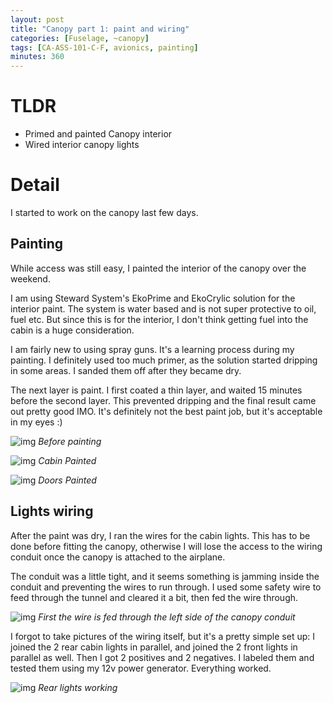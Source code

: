 ```yaml
---
layout: post
title: "Canopy part 1: paint and wiring"
categories: [Fuselage, ~canopy]
tags: [CA-ASS-101-C-F, avionics, painting]
minutes: 360
---
```


# TLDR

- Primed and painted Canopy interior
- Wired interior canopy lights

# Detail

I started to work on the canopy last few days.

## Painting

While access was still easy, I painted the interior of the canopy over the weekend.

I am using Steward System's EkoPrime and EkoCrylic solution for the interior paint. The system is water based and is not super protective to oil, fuel etc. But since this is for the interior, I don't think getting fuel into the cabin is a huge consideration.

I am fairly new to using spray guns. It's a learning process during my painting. I definitely used too much primer, as the solution started dripping in some areas. I sanded them off after they became dry.

The next layer is paint. I first coated a thin layer, and waited 15 minutes before the second layer. This prevented dripping and the final result came out pretty good IMO. It's definitely not the best paint job, but it's acceptable in my eyes :)

![img](https://lh3.googleusercontent.com/pw/AP1GczMx3F5clXEDqvpKQVf22VO87GAnOvX4yvK2xTIq4ytq4mdXAstyLEPGz1s8KJR1VpK9XEO5n7WzBpFd_wvF0Y8krMMQeY2Mr11yvG0cxA-pjWhu7HfmV5yWouCYLXXvLkSO-Ai1dGGGfLoKxUcyv5zd9A=w2274-h1712-s-no-gm?authuser=3)
_Before painting_

![img](https://lh3.googleusercontent.com/pw/AP1GczPxsNyU9bhOzaY_d3kLDEkZA7VwT16NB1HYBEyFCJe1ACZCzRgA1iwEFdxtciTjWRRXIRZskSL-F7H1qgk22jc0nLkvjm5HMJDavgQCcbhlqzV-WfFujbOBtEGDdvcohETRJdyNLtG_QcEnBDF-THHgaA=w2274-h1712-s-no-gm?authuser=3)
_Cabin Painted_

![img](https://lh3.googleusercontent.com/pw/AP1GczMT7it6-8nwKFvdYDZyVupzAkGmeTulviEQQnWAoo0ypPx_v3X5I8NwULOZKGYyiM4Wm5ybHeEDIhQ7HD9CwTSO4Upng-uyzvZ4p7oal181z0_USv0J8tAeWcO3MMJtFeKiOq_0mAjP9yzeF9Kf_ryrvg=w2274-h1712-s-no-gm?authuser=3)
_Doors Painted_

## Lights wiring

After the paint was dry, I ran the wires for the cabin lights. This has to be done before fitting the canopy, otherwise I will lose the access to the wiring conduit once the canopy is attached to the airplane.

The conduit was a little tight, and it seems something is jamming inside the conduit and preventing the wires to run through. I used some safety wire to feed through the tunnel and cleared it a bit, then fed the wire through.

![img](https://lh3.googleusercontent.com/pw/AP1GczNThPatJeepZS5JYVu8vj6GfKWNibSeXYyJYMhvhngG5m1APtgmAb-manjYrmbk7p5k8tRTKJ-JGsaNlqCi8Dqf-lXefN4RTwaGMha3ysoiJ5pSRKCv_jwnMea8X-Q3DU8A66wz0Eaz7a1ZoP0Joo5xHA=w2274-h1712-s-no-gm?authuser=3)
_First the wire is fed through the left side of the canopy conduit_

I forgot to take pictures of the wiring itself, but it's a pretty simple set up: I joined the 2 rear cabin lights in parallel, and joined the 2 front lights in parallel as well. Then I got 2 positives and 2 negatives. I labeled them and tested them using my 12v power generator. Everything worked.

![img](https://lh3.googleusercontent.com/pw/AP1GczMZC4PlzdPE0xPU4EGkZR4Cn9gUzEhr9KBp2h1IobIaRN8XKbMxiXA1UyVHnsnxvU4RQtj7JLj5hqKZJ18pkavl7eZVUIknuGAWGQNmbdduxhPz65ps-2kTkYfOwqX_2GjwKHkD9_L3Y1sVw3fDJPWSBA=w2274-h1712-s-no-gm?authuser=3)
_Rear lights working_
